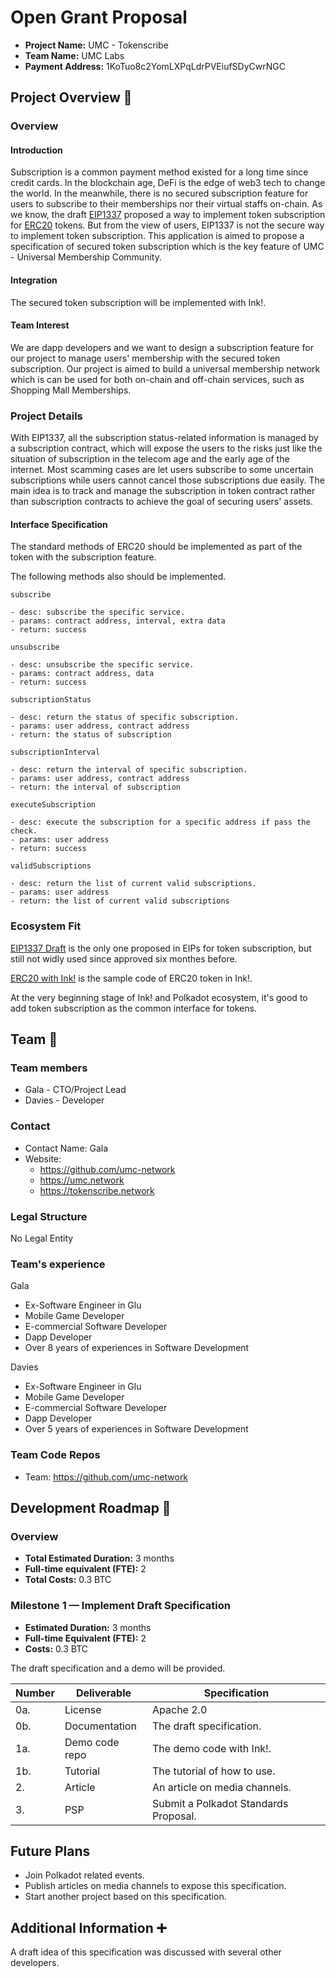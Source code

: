 # Open Grant Proposal

* **Project Name:** UMC - Tokenscribe
* **Team Name:** UMC Labs
* **Payment Address:** 1KoTuo8c2YomLXPqLdrPVEiufSDyCwrNGC

## Project Overview :page_facing_up: 

### Overview

#### Introduction

Subscription is a common payment method existed for a long time since credit cards. In the blockchain age, DeFi is the edge of web3 tech to change the world. In the meanwhile, there is no secured subscription feature for users to subscribe to their memberships nor their virtual staffs on-chain.
As we know, the draft [EIP1337](https://github.com/ethereum/EIPs/blob/master/EIPS/eip-1337.md)  proposed a way to implement token subscription for [ERC20](https://github.com/ethereum/EIPs/blob/master/EIPS/eip-20.md)  tokens. But from the view of users, EIP1337 is not the secure way to implement token subscription.
This application is aimed to propose a specification of secured token subscription which is the key feature of UMC - Universal Membership Community.

#### Integration

The secured token subscription will be implemented with Ink!.

#### Team Interest

We are dapp developers and we want to design a subscription feature for our project to manage users' membership with the secured token subscription. Our project is aimed to build a universal membership network which is can be used for both on-chain and off-chain services, such as Shopping Mall Memberships.

### Project Details 

With EIP1337, all the subscription status-related information is managed by a subscription contract, which will expose the users to the risks just like the situation of subscription in the telecom age and the early age of the internet. Most scamming cases are let users subscribe to some uncertain subscriptions while users cannot cancel those subscriptions due easily.
The main idea is to track and manage the subscription in token contract rather than subscription contracts to achieve the goal of securing users' assets. 


#### Interface Specification

The standard methods of ERC20 should be implemented as part of the token with the subscription feature.

The following methods also should be implemented.

```
subscribe

- desc: subscribe the specific service.
- params: contract address, interval, extra data
- return: success
```

```
unsubscribe

- desc: unsubscribe the specific service.
- params: contract address, data
- return: success
```

```
subscriptionStatus

- desc: return the status of specific subscription.
- params: user address, contract address
- return: the status of subscription
```

```
subscriptionInterval

- desc: return the interval of specific subscription.
- params: user address, contract address
- return: the interval of subscription
```

```
executeSubscription

- desc: execute the subscription for a specific address if pass the check.
- params: user address
- return: success
```

```
validSubscriptions

- desc: return the list of current valid subscriptions.
- params: user address
- return: the list of current valid subscriptions
```

### Ecosystem Fit 

[EIP1337 Draft](https://github.com/ethereum/EIPs/blob/master/EIPS/eip-1337.md) is the only one proposed in EIPs for token subscription, but still not widly used since approved six monthes before.

[ERC20 with Ink!](https://github.com/paritytech/ink/blob/master/examples/erc20/lib.rs) is the sample code of ERC20 token in Ink!.

At the very beginning stage of Ink! and Polkadot ecosystem, it's good to add token subscription as the common interface for tokens.

## Team :busts_in_silhouette:

### Team members

* Gala - CTO/Project Lead  
* Davies - Developer  

### Contact
- Contact Name: Gala
- Website: 
  - https://github.com/umc-network
  - https://umc.network 
  - https://tokenscribe.network

### Legal Structure 
No Legal Entity

### Team's experience

Gala   
   -  Ex-Software Engineer in Glu  
   -  Mobile Game Developer  
   -  E-commercial Software Developer
   -  Dapp Developer  
   -  Over 8 years of experiences in Software Development

Davies  
   -  Ex-Software Engineer in Glu 
   -  Mobile Game Developer  
   -  E-commercial Software Developer
   -  Dapp Developer  
   -  Over 5 years of experiences in Software Development

### Team Code Repos
* Team: https://github.com/umc-network

## Development Roadmap :nut_and_bolt: 
### Overview
* **Total Estimated Duration:** 3 months
* **Full-time equivalent (FTE):** 2
* **Total Costs:** 0.3 BTC

### Milestone 1 — Implement Draft Specification 
* **Estimated Duration:** 3 months
* **Full-time Equivalent (FTE):** 2
* **Costs:** 0.3 BTC 

The draft specification and a demo will be provided.

| Number | Deliverable | Specification |
| ------------- | ------------- | ------------- |
| 0a. | License | Apache 2.0 |
| 0b. | Documentation | The draft specification. |
| 1a. | Demo code repo | The demo code with Ink!. |
| 1b. | Tutorial | The tutorial of how to use. |
| 2. | Article | An article on media channels. |
| 3. | PSP | Submit a Polkadot Standards Proposal. |

## Future Plans

* Join Polkadot related events.  
* Publish articles on media channels to expose this specification.  
* Start another project based on this specification.  

## Additional Information :heavy_plus_sign: 

A draft idea of this specification was discussed with several other developers.
